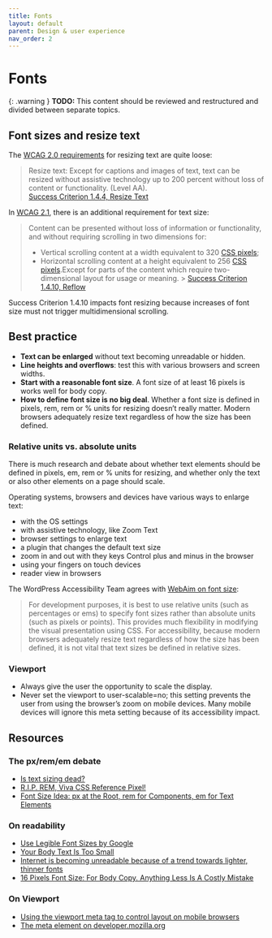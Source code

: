 ```yaml
---
title: Fonts
layout: default
parent: Design & user experience
nav_order: 2
---
```


# Fonts

{: .warning }
**TODO:**
This content should be reviewed and restructured and divided between separate topics.

## Font sizes and resize text

The [WCAG 2.0 requirements](https://www.w3.org/TR/UNDERSTANDING-WCAG20/visual-audio-contrast-scale.html) for resizing text are quite loose:

> Resize text: Except for captions and images of text, text can be resized without assistive technology up to 200 percent without loss of content or functionality. (Level AA).  
[Success Criterion 1.4.4, Resize Text](https://www.w3.org/WAI/WCAG21/Understanding/resize-text.html)

In [WCAG 2.1](https://www.w3.org/TR/WCAG21/), there is an additional requirement for text size:

> Content can be presented without loss of information or functionality, and without requiring scrolling in two dimensions for:
> - Vertical scrolling content at a width equivalent to 320 [CSS pixels](https://www.w3.org/WAI/WCAG21/Understanding/reflow.html#dfn-css-pixel);
> - Horizontal scrolling content at a height equivalent to 256 [CSS pixels](https://www.w3.org/WAI/WCAG21/Understanding/reflow.html#dfn-css-pixel).Except for parts of the content which require two-dimensional layout for usage or meaning.
    > [Success Criterion 1.4.10, Reflow](https://www.w3.org/WAI/WCAG21/Understanding/reflow.html)

Success Criterion 1.4.10 impacts font resizing because increases of font size must not trigger multidimensional scrolling.

## Best practice

- **Text can be enlarged** without text becoming unreadable or hidden.
- **Line heights and overflows**: test this with various browsers and screen widths.
- **Start with a reasonable font size**. A font size of at least 16 pixels is works well for body copy.
- **How to define font size is no big deal**. Whether a font size is defined in pixels, rem, rem or % units for resizing doesn’t really matter. Modern browsers adequately resize text regardless of how the size has been defined.

### Relative units vs. absolute units

There is much research and debate about whether text elements should be defined in pixels, em, rem or % units for resizing, and whether only the text or also other elements on a page should scale.

Operating systems, browsers and devices have various ways to enlarge text:

- with the OS settings
- with assistive technology, like Zoom Text
- browser settings to enlarge text
- a plugin that changes the default text size
- zoom in and out with they keys Control plus and minus in the browser
- using your fingers on touch devices
- reader view in browsers

The WordPress Accessibility Team agrees with [WebAim on font size](http://webaim.org/techniques/fonts/#font_size):

> For development purposes, it is best to use relative units (such as percentages or ems) to specify font sizes rather than absolute units (such as pixels or points). This provides much flexibility in modifying the visual presentation using CSS. For accessibility, because modern browsers adequately resize text regardless of how the size has been defined, it is not vital that text sizes be defined in relative sizes.

### Viewport

- Always give the user the opportunity to scale the display.
- Never set the viewport to user-scalable=no; this setting prevents the user from using the browser’s zoom on mobile devices. Many mobile devices will ignore this meta setting because of its accessibility impact.

## Resources

### The px/rem/em debate

- [Is text sizing dead?](https://alastairc.ac/2017/11/is-text-sizing-dead/)
- [R.I.P. REM, Viva CSS Reference Pixel!](https://mindtheshift.wordpress.com/2015/04/02/r-i-p-rem-viva-css-reference-pixel/)
- [Font Size Idea: px at the Root, rem for Components, em for Text Elements](https://css-tricks.com/rems-ems/)

### On readability

- [Use Legible Font Sizes by Google](https://developers.google.com/speed/docs/insights/UseLegibleFontSizes)
- [Your Body Text Is Too Small](https://blog.marvelapp.com/body-text-small/)
- [Internet is becoming unreadable because of a trend towards lighter, thinner fonts](http://www.telegraph.co.uk/science/2016/10/23/internet-is-becoming-unreadable-because-of-a-trend-towards-light/)
- [16 Pixels Font Size: For Body Copy. Anything Less Is A Costly Mistake](https://www.smashingmagazine.com/2011/10/16-pixels-body-copy-anything-less-costly-mistake/)

### On Viewport

- [Using the viewport meta tag to control layout on mobile browsers](https://developer.mozilla.org/en-US/docs/Web/HTML/Viewport_meta_tag)
- [The meta element on developer.mozilla.org](https://developer.mozilla.org/en-US/docs/Web/HTML/Element/meta)




